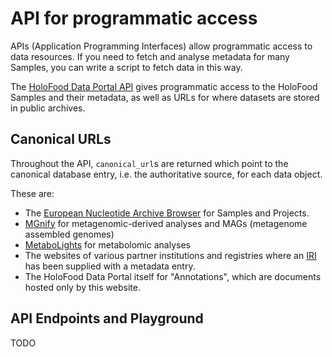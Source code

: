 # API for programmatic access

APIs (Application Programming Interfaces) allow programmatic access to data resources.
If you need to fetch and analyse metadata for many Samples, 
you can write a script to fetch data in this way.

The [HoloFood Data Portal API]() 
gives programmatic access to the HoloFood Samples and their metadata,
as well as URLs for where datasets are stored in public archives.

## Canonical URLs
Throughout the API, `canonical_url`s are returned which point to the canonical database entry, 
i.e. the authoritative source,  for each data object.

These are:
- The [European Nucleotide Archive Browser](https://www.ebi.ac.uk/ena/browser/home) for Samples and Projects.
- [MGnify](https://www.ebi.ac.uk/metagenomics) for metagenomic-derived analyses and MAGs (metagenome assembled genomes)
- [MetaboLights](https://www.ebi.ac.uk/metabolights/) for metabolomic analyses
- The websites of various partner institutions and registries where an [IRI](https://en.wikipedia.org/wiki/Internationalized_Resource_Identifier) has been supplied with a metadata entry.
- The HoloFood Data Portal itself for "Annotations", which are documents hosted only by this website.

## API Endpoints and Playground
TODO

